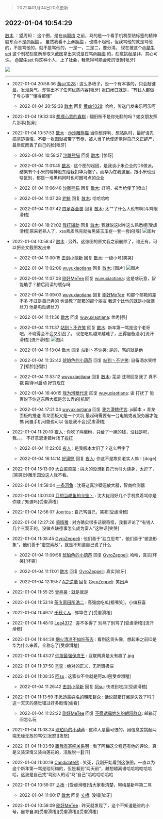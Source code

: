 > 2022年01月04日20点更新
<link rel="stylesheet" href="https://cdn.jsdelivr.net/gh/taotie6/sampleJSON@main/css/photo_show.css">
<meta name="referrer" content="no-referrer" />


 ## 2022-01-04 10:54:29 

 [㪚木](https://www.coolapk.com/feed/32584198?shareKey=ZjFmYmRkZjJkOTZlNjFkM2I5MDQ~) ：望周知：
这个图，是在<a class="feed-link-uname" href="/u/啊梅">@啊梅</a> 之前，骂的是一个看手机机型贴标签的精神股东而不是<a class="feed-link-uname" href="/u/啊梅">@啊梅</a> 。
虽然我看不上<a class="feed-link-uname" href="/u/啊梅">@啊梅</a> ，也瞧不起他，但我骂他的就是骂他的，不是骂他的，就不是骂他的，一是一，二是二，要分清。
现在被这个<a class="feed-link-uname" href="/u/犀牛set">@犀牛set</a> 这个制杖刻意断章取义截图拿出来说是在骂<a class="feed-link-uname" href="/u/啊梅">@啊梅</a> 的<!--break-->，刻意挑起是非，其心可诛。
<a class="feed-link-uname" href="/u/犀牛set">@犀牛set</a> 你这种小人，上了社会，我觉得可能会死的很惨[呲牙] 

<div class="album">
<img class="img-item" src="https://image.coolapk.com/feed/2022/0104/10/1081091_54042ed9_4868_3179_843@1080x949.png" />
</div>

 ------- 

- 2022-01-04 20:58:36 [黄sir1028](uid=905870) : 这么多喷子，没一个有本事的，只会敲键盘，发泄戾气，却输出不了任何优质内容[呲牙]
张口闭口就是，“有钱人都做了亏心事”“懂得都懂” 

    - 2022-01-04 20:59:38 [㪚木](uid=1081091) 回复 [黄sir1028](uid=905870): 哈哈，传送门发来乐呵乐呵 

- 2022-01-04 19:32:08 [想顺心意的鑫棋](uid=3400485) : 翻旧账不是你先翻的吗？她女朋友照片那事[抠鼻] 

- 2022-01-04 10:57:53 [㪚木](uid=1081091) : <a class="feed-link-uname" href="/u/沙雕熊猫">@沙雕熊猫</a> 当你想评判、想站队时，最好请先搞清楚事情。不要一张图就被带了节奏，被人当了枪使还觉得自己义正辞严，最后反而丢了自己的脸[呲牙] 

    - 2022-01-04 10:58:27 [沙雕熊猫](uid=1850323) 回复 [㪚木](uid=1081091): [惊讶] 

    - 2022-01-04 11:01:45 [㪚木](uid=1081091) : 这个图的起因，是我谈小米企业的DS做派，结果有个小米的精神股东给我扣华为帽子。而华为在我这里，跟小米也没啥区别，都是一堆黑料同时也可圈可点的企业 

    - 2022-01-04 11:06:40 [沙雕熊猫](uid=1850323) 回复 [㪚木](uid=1081091): 好吧，被当枪使了[喷血] 

    - 2022-01-04 11:07:28 [老魁](uid=1703096) 回复 [㪚木](uid=1081091): 哈哈哈哈 

    - 2022-01-04 11:07:42 [四足吞金兽](uid=2416312) 回复 [㪚木](uid=1081091): 太艹了什么人也有啊[斗鸡眼滑稽] 

    - 2022-01-04 18:21:02 [我打辅助](uid=1860564) 回复 [㪚木](uid=1081091): 我就说这id咋这么熟悉呢[受虐滑稽]原来老熟人了，xss素质骂完就拉黑装玉玉症一套一套的[噗] ![图片](https://image.coolapk.com/feed/2022/0104/18/1860564_4b867d26_1661_6996_393@1080x2340.jpeg)

- 2022-01-04 10:58:47 [㪚木](uid=1081091) : 另外，这张图的原文我之前删除了，谁还有，可以把全文截图发出来 

    - 2022-01-04 11:00:15 [击剑小萌新](uid=3435660) 回复 [㪚木](uid=1081091): 一级小号[笑哭] 

    - 2022-01-04 11:02:00 [wuyuxiaotiana](uid=686790) 回复 [㪚木](uid=1081091): [图片] ![图片](https://image.coolapk.com/feed/2022/0104/11/686790_d2ab02f8_5319_2753_615@1080x2340.jpeg)

    - 2022-01-04 11:07:08 [刚好MeTee](uid=860189) 回复 [wuyuxiaotiana](uid=686790): 这是啥玩意，智能助手？稍后阅读的缓存吗 

    - 2022-01-04 11:09:03 [wuyuxiaotiana](uid=686790) 回复 [刚好MeTee](uid=860189): 和那个邮箱的差不多 不过是自己弄的 也请教了邮箱的那个朋友 我这个比他的就是小破螺丝刀 他是电动螺丝刀 

    - 2022-01-04 11:11:36 [㪚木](uid=1081091) 回复 [wuyuxiaotiana](uid=686790): 优秀[强] 

    - 2022-01-04 11:11:37 [站到丶不许笑](uid=1165627) 回复 [㪚木](uid=1081091): 新年第一骂是这个老哥吧，不晓得会不会又引战了。
现在吃瓜越来越难了，还得自备酒水[流汗滑稽][流汗滑稽] ![图片](https://image.coolapk.com/feed/2022/0104/11/1165627_6fa0395f_5895_9247_895@1080x2280.jpeg)

    - 2022-01-04 11:13:04 [㪚木](uid=1081091) 回复 [站到丶不许笑](uid=1165627): 是的，骂的就是他 

    - 2022-01-04 11:32:42 [琥珀色的小葫芦](uid=3670859) 回复 [站到丶不许笑](uid=1165627): 自备酒水笑喷了[捂脸][捂脸] 

    - 2022-01-04 11:53:12 [wuyuxiaotiana](uid=686790) 回复 [㪚木](uid=1081091): 芜湖 沈哥回复我了 真不戳  期待tcl启动 好穷现在 

    - 2022-01-04 16:40:15 [我为滑稽代言](uid=391247) 回复 [wuyuxiaotiana](uid=686790): 诶 打扰了 能否说下你这东西大概是怎么弄的[机智] 

    - 2022-01-04 17:21:04 [wuyuxiaotiana](uid=686790) 回复 [我为滑稽代言](uid=391247): js脚本 + 青龙面板的推送  青龙面板又是一个大坑 最起码需要有一台电脑或者服务器才能搞 闲置手机可能也可以 但是我不会[受虐滑稽] 

- 2022-01-04 11:20:10 [夜人](uid=561987) : 你吃了两碗粉，只给了一碗的钱，没钱是吧，我。。。
不好意思走错片场了[挨打](没别的意思，我只是中了毒) 

    - 2022-01-04 11:22:00 [夜人](uid=561987) : 是我版本太旧了？这么吞字了 

    - 2022-01-04 16:14:14 [好滴叭](uid=5526219) 回复 [夜人](uid=561987): 你这不是欺负老实人嘛！[doge] 

- 2022-01-04 15:13:09 [大白菜菜菜](uid=2081020) : 拱火的没想到自己也引火烧身，太逗了，[笑哭]沙雕乐园没这人我不看。 

- 2022-01-04 14:58:04 [一条河鱼](uid=1797408) : 沈哥这真沙壁逼放大器，智商检测器 

- 2022-01-04 13:01:03 [只想当咸鱼的允笙丶](uid=3043447) : 沈大佬用好几个手机换着骂你是你赚了知道吗[受虐滑稽] 

- 2022-01-04 12:56:07 [Joerica](uid=1966622) : 自己骂自己，笑死[受虐滑稽] 

- 2022-01-04 12:27:26 [噫嘻稚](uid=3140341) : 对方确实很多话很奇怪，我看评论了“有钱人几个三观正的，没做点缺德事怎么成为富人”这种话[笑哭] 

- 2022-01-04 11:08:45 [GyroZeppeli](uid=1623379) : 他们善于“独立思考”，他们善于“塑造形象”，他们善于“虚空索敌”，就是不知道自己说了什么 

    - 2022-01-04 11:09:58 [琥珀色的小葫芦](uid=3670859) 回复 [GyroZeppeli](uid=1623379): 哈哈，真实[坏笑][坏笑] 

    - 2022-01-04 11:11:01 [㪚木](uid=1081091) 回复 [GyroZeppeli](uid=1623379): 真实[呲牙] 

    - 2022-01-04 12:19:57 [A之逆袭](uid=948556) 回复 [GyroZeppeli](uid=1623379): 笑出声 

- 2022-01-04 11:55:25 [曾祥昊](uid=6695078) : 就是就是 

- 2022-01-04 11:53:18 [茶专家田所浩二](uid=1980954) : 高强度吃瓜[捂嘴笑]，小编狂喜 

- 2022-01-04 11:49:17 [千秋くん](uid=1534034) : 蚌埠住了[受虐滑稽] 

- 2022-01-04 11:48:10 [Lee4377](uid=17478447) : 差不多得了  别骂了别骂了[受虐滑稽][流汗滑稽] 

- 2022-01-04 11:44:38 [烟火清凉不如吃茶去](uid=4279524) : 看到这货头像，想起来之前ID是华为什么来着，全称忘了[受虐滑稽] 

- 2022-01-04 11:43:27 [你服最强保底王](uid=3268736) : 互联网真是太有趣了.jpg 

- 2022-01-04 11:37:50 [辛奕](uid=1408959) : 绝对的正义，无所谓极端 

- 2022-01-04 11:08:35 [阿su](uid=17522901) : 这家伙不会就是阿zu吧[受虐滑稽] 

    - 2022-01-04 11:26:42 [击剑小萌新](uid=3435660) 回复 [阿su](uid=17522901): 快进到吃瓜[受虐滑稽] 

- 2022-01-04 11:13:59 [不愿透露姓名的朝阳群众](uid=2170943) : 话说邮箱订阅是失效了吗？这一天天的感觉错过好多剧情[偷看] 

    - 2022-01-04 11:22:22 [刚好MeTee](uid=860189) 回复 [不愿透露姓名的朝阳群众](uid=2170943): 邮箱订阅怎么玩 

- 2022-01-04 11:08:24 [琥珀色的小葫芦](uid=3670859) : 这种人是最可恨的，用信息差挑起两端无缘无故的骂仗[发怒][发怒] 

- 2022-01-04 11:03:59 [跟我有寄吧关系啊](uid=3974915) : 看了阿梅这全程还有他的评论，真是又装深情又装白莲花的，活脱脱一🍵[汗] 

- 2022-01-04 11:00:19 [Candidate佛](uid=3984473) : 笑死，我刚开始看到这张图，一直以为这个新年第一骂是给阿梅的，但是看到“两天前”，越想越离谱哈哈哈哈哈哈哈，这波是自己找“骂别人的话”骂“自己”哈哈哈哈哈哈 

- 2022-01-04 10:59:07 [彡桥](uid=3740933) : [受虐滑稽]请大家看清楚，阿梅是新年第二骂 

    - 2022-01-04 11:00:17 [㪚木](uid=1081091) 回复 [彡桥](uid=3740933): 没错[呲牙] 

- 2022-01-04 10:59:09 [刚好MeTee](uid=860189) : 昨天就发现了，这个不知道是谁的小号，自导自演[受虐滑稽][受虐滑稽][受虐滑稽] 

